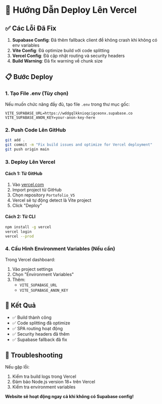 # 🚀 Hướng Dẫn Deploy Lên Vercel

## ✅ Các Lỗi Đã Fix

1. **Supabase Config**: Đã thêm fallback client để không crash khi không có env variables
2. **Vite Config**: Đã optimize build với code splitting
3. **Vercel Config**: Đã cập nhật routing và security headers
4. **Build Warning**: Đã fix warning về chunk size

## 📋 Bước Deploy

### 1. Tạo File .env (Tùy chọn)

Nếu muốn chức năng đầy đủ, tạo file `.env` trong thư mục gốc:

```env
VITE_SUPABASE_URL=https://wddgqlkknioqcigceonx.supabase.co
VITE_SUPABASE_ANON_KEY=your-anon-key-here
```

### 2. Push Code Lên GitHub

```bash
git add .
git commit -m "Fix build issues and optimize for Vercel deployment"
git push origin main
```

### 3. Deploy Lên Vercel

#### Cách 1: Từ GitHub

1. Vào [vercel.com](https://vercel.com)
2. Import project từ GitHub
3. Chọn repository `Portofolio_V5`
4. Vercel sẽ tự động detect là Vite project
5. Click "Deploy"

#### Cách 2: Từ CLI

```bash
npm install -g vercel
vercel login
vercel --prod
```

### 4. Cấu Hình Environment Variables (Nếu cần)

Trong Vercel dashboard:

1. Vào project settings
2. Chọn "Environment Variables"
3. Thêm:
   - `VITE_SUPABASE_URL`
   - `VITE_SUPABASE_ANON_KEY`

## 🎯 Kết Quả

- ✅ Build thành công
- ✅ Code splitting đã optimize
- ✅ SPA routing hoạt động
- ✅ Security headers đã thêm
- ✅ Supabase fallback đã fix

## 🔧 Troubleshooting

Nếu gặp lỗi:

1. Kiểm tra build logs trong Vercel
2. Đảm bảo Node.js version 18+ trên Vercel
3. Kiểm tra environment variables

**Website sẽ hoạt động ngay cả khi không có Supabase config!**
